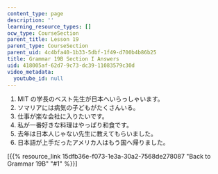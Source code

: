 ```yaml
---
content_type: page
description: ''
learning_resource_types: []
ocw_type: CourseSection
parent_title: Lesson 19
parent_type: CourseSection
parent_uid: 4c4bfa40-1b33-5dbf-1f49-d700b4b86b25
title: Grammar 19B Section I Answers
uid: 418005af-62d7-9c73-dc39-11083579c30d
video_metadata:
  youtube_id: null
---
```


1.  MIT の学長のベスト先生が日本へいらっしゃいます。
2.  ソマリアには病気の子どもがたくさんいる。
3.  仕事が楽な会社に入りたいです。
4.  私が一番好きな料理はやっぱり和食です。
5.  去年は日本人じゃない先生に教えてもらいました。
6.  日本語が上手だったアメリカ人はもう国へ帰りました。

\[{{% resource_link 15dfb36e-f073-1e3a-30a2-7568de278087 "Back to Grammar 19B" "#1" %}}\]